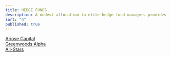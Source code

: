 ```yaml
---
title: HEDGE FUNDS
description: A modest allocation to elite hedge fund managers provides enhanced liquidity and uncorrelated alpha for our portfolio.
sort: "4"
published: true
---
```


[Ariose Capital](#)<br>
[Greenwoods Alpha](#)<br>
[All-Stars](#)